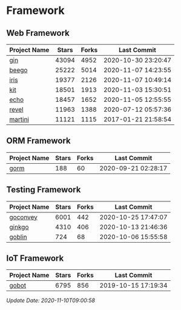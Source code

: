 # Framework

## Web Framework
| Project Name | Stars | Forks | Last Commit |
| ------------ | ----- | ----- | ----------- |
| [gin](https://github.com/gin-gonic/gin) | 43094 | 4952 | 2020-10-30 23:20:47 |
| [beego](https://github.com/astaxie/beego) | 25222 | 5014 | 2020-11-07 14:23:55 |
| [iris](https://github.com/kataras/iris) | 19377 | 2126 | 2020-11-07 10:49:14 |
| [kit](https://github.com/go-kit/kit) | 18501 | 1913 | 2020-11-03 15:30:51 |
| [echo](https://github.com/labstack/echo) | 18457 | 1652 | 2020-11-05 12:55:55 |
| [revel](https://github.com/revel/revel) | 11963 | 1388 | 2020-07-12 05:57:36 |
| [martini](https://github.com/go-martini/martini) | 11121 | 1115 | 2017-01-21 21:58:54 |

## ORM Framework
| Project Name | Stars | Forks | Last Commit |
| ------------ | ----- | ----- | ----------- |
| [gorm](https://github.com/jinzhu/gorm) | 188 | 60 | 2020-09-21 02:28:17 |

## Testing Framework
| Project Name | Stars | Forks | Last Commit |
| ------------ | ----- | ----- | ----------- |
| [goconvey](https://github.com/smartystreets/goconvey) | 6001 | 442 | 2020-10-25 17:47:07 |
| [ginkgo](https://github.com/onsi/ginkgo) | 4310 | 406 | 2020-10-13 21:46:36 |
| [goblin](https://github.com/franela/goblin) | 724 | 68 | 2020-10-06 15:55:58 |

## IoT Framework
| Project Name | Stars | Forks | Last Commit |
| ------------ | ----- | ----- | ----------- |
| [gobot](https://github.com/hybridgroup/gobot) | 6795 | 856 | 2019-10-15 17:19:34 |

*Update Date: 2020-11-10T09:00:58*